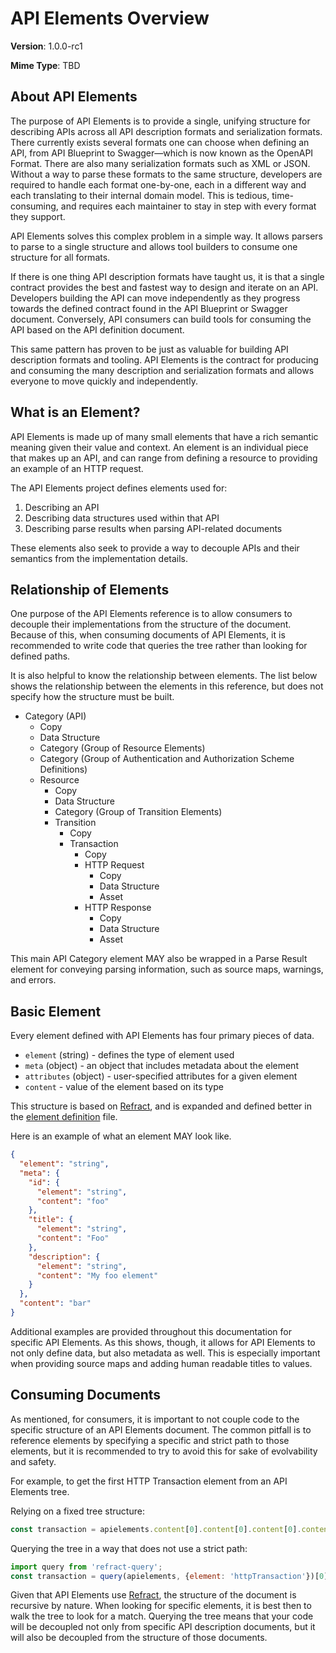 # API Elements Overview

**Version**: 1.0.0-rc1

**Mime Type**: TBD

## About API Elements

The purpose of API Elements is to provide a single, unifying structure for describing APIs across all API description formats and serialization formats. There currently exists several formats one can choose when defining an API, from API Blueprint to Swagger—which is now known as the OpenAPI Format. There are also many serialization formats such as XML or JSON. Without a way to parse these formats to the same structure, developers are required to handle each format one-by-one, each in a different way and each translating to their internal domain model. This is tedious, time-consuming, and requires each maintainer to stay in step with every format they support.

API Elements solves this complex problem in a simple way. It allows parsers to parse to a single structure and allows tool builders to consume one structure for all formats.

If there is one thing API description formats have taught us, it is that a single contract provides the best and fastest way to design and iterate on an API. Developers building the API can move independently as they progress towards the defined contract found in the API Blueprint or Swagger document. Conversely, API consumers can build tools for consuming the API based on the API definition document.

This same pattern has proven to be just as valuable for building API description formats and tooling. API Elements is the contract for producing and consuming the many description and serialization formats and allows everyone to move quickly and independently.

## What is an Element?

API Elements is made up of many small elements that have a rich semantic meaning given their value and context. An element is an individual piece that makes up an API, and can range from defining a resource to providing an example of an HTTP request.

The API Elements project defines elements used for:

1. Describing an API
1. Describing data structures used within that API
1. Describing parse results when parsing API-related documents

These elements also seek to provide a way to decouple APIs and their semantics from the implementation details.

## Relationship of Elements

One purpose of the API Elements reference is to allow consumers to decouple their implementations from the structure of the document. Because of this, when consuming documents of API Elements, it is recommended to write code that queries the tree rather than looking for defined paths.

It is also helpful to know the relationship between elements. The list below shows the relationship between the elements in this reference, but does not specify how the structure must be built.

- Category (API)
    - Copy
    - Data Structure
    - Category (Group of Resource Elements)
    - Category (Group of Authentication and Authorization Scheme Definitions)
    - Resource
        - Copy
        - Data Structure
        - Category (Group of Transition Elements)
        - Transition
            - Copy
            - Transaction
                - Copy
                - HTTP Request
                    - Copy
                    - Data Structure
                    - Asset
                - HTTP Response
                    - Copy
                    - Data Structure
                    - Asset

This main API Category element MAY also be wrapped in a Parse Result element for conveying parsing information, such as source maps, warnings, and errors.

## Basic Element

Every element defined with API Elements has four primary pieces of data.

- `element` (string) - defines the type of element used
- `meta` (object) - an object that includes metadata about the element
- `attributes` (object) - user-specified attributes for a given element
- `content` - value of the element based on its type

This structure is based on [Refract][], and is expanded and defined better in the [element definition](./element-definitions.md) file.

Here is an example of what an element MAY look like.

```json
{
  "element": "string",
  "meta": {
    "id": {
      "element": "string",
      "content": "foo"
    },
    "title": {
      "element": "string",
      "content": "Foo"
    },
    "description": {
      "element": "string",
      "content": "My foo element"
    }
  },
  "content": "bar"
}
```

Additional examples are provided throughout this documentation for specific API Elements. As this shows, though, it allows for API Elements to not only define data, but also metadata as well. This is especially important when providing source maps and adding human readable titles to values.

## Consuming Documents

As mentioned, for consumers, it is important to not couple code to the specific structure of an API Elements document. The common pitfall is to reference elements by specifying a specific and strict path to those elements, but it is recommended to try to avoid this for sake of evolvability and safety.

For example, to get the first HTTP Transaction element from an API Elements tree.

Relying on a fixed tree structure:

```js
const transaction = apielements.content[0].content[0].content[0].content[0].content[0]
```

Querying the tree in a way that does not use a strict path:

```js
import query from 'refract-query';
const transaction = query(apielements, {element: 'httpTransaction'})[0];
```

Given that API Elements use [Refract][], the structure of the document is recursive by nature. When looking for specific elements, it is best then to walk the tree to look for a match. Querying the tree means that your code will be decoupled not only from specific API description documents, but it will also be decoupled from the structure of those documents.

[Refract]: https://github.com/refractproject/refract-spec/blob/master/refract-spec.md
[MSON]: https://github.com/apiaryio/mson
[RFC 2119]: https://datatracker.ietf.org/doc/rfc2119/
